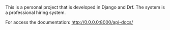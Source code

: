 This is a personal project that is developed in Django and Drf. The system is a professional hiring system.

For access the documentation: http://0.0.0.0:8000/api-docs/
